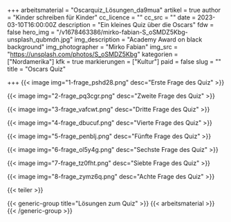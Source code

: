 +++
arbeitsmaterial = "Oscarquiz_Lösungen_da9mua"
artikel = true
author = "Kinder schreiben für Kinder"
cc_licence = ""
cc_src = ""
date = 2023-03-10T16:00:00Z
description = "Ein kleines Quiz über die Oscars"
fdw = false
hero_img = "/v1678463386/mirko-fabian-S_oSMDZ5Kbg-unsplash_qubmdn.jpg"
img_description = "Academy Award on black background"
img_photographer = "Mirko Fabian"
img_src = "https://unsplash.com/photos/S_oSMDZ5Kbg"
kategorien = ["Nordamerika"]
kfk = true
markierungen = ["Kultur"]
paid = false
slug = ""
title = "Oscars Quiz"

+++
{{< image img="1-frage_pshd28.png" desc="Erste Frage des Quiz" >}}

{{< image img="2-frage_pq3cgr.png" desc="Zweite Frage des Quiz" >}}

{{< image img="3-frage_vafcwt.png" desc="Dritte Frage des Quiz" >}}

{{< image img="4-frage_dbucuf.png" desc="Vierte Frage des Quiz" >}}

{{< image img="5-frage_penblj.png" desc="Fünfte Frage des Quiz" >}}

{{< image img="6-frage_ol5y4g.png" desc="Sechste Frage des Quiz" >}}

{{< image img="7-frage_tz0fht.png" desc="Siebte Frage des Quiz" >}}

{{< image img="8-frage_zymz6q.png" desc="Achte Frage des Quiz" >}}

{{< teiler >}}

{{< generic-group title="Lösungen zum Quiz" >}}
{{< arbeitsmaterial >}}
{{< /generic-group >}}